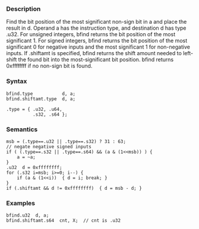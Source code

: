 ### Description

Find the bit position of the most significant non-sign bit in a and place the result in
d. Operand a has the instruction type, and destination d has type .u32. For unsigned
integers, bfind returns the bit position of the most significant 1. For signed integers,
bfind returns the bit position of the most significant 0 for negative inputs and the most
significant 1 for non-negative inputs.
If .shiftamt is specified, bfind returns the shift amount needed to left-shift the found bit
into the most-significant bit position.
bfind returns 0xffffffff if no non-sign bit is found.

### Syntax

```
bfind.type           d, a;
bfind.shiftamt.type  d, a;

.type = { .u32, .u64,
          .s32, .s64 };
```

### Semantics

```
msb = (.type==.u32 || .type==.s32) ? 31 : 63;
// negate negative signed inputs
if ( (.type==.s32 || .type==.s64) && (a & (1<<msb)) ) {
    a = ~a;
}
.u32  d = 0xffffffff;
for (.s32 i=msb; i>=0; i--) {
    if (a & (1<<i))  { d = i; break; }
}
if (.shiftamt && d != 0xffffffff)  { d = msb - d; }
```

### Examples

```
bfind.u32  d, a;
bfind.shiftamt.s64  cnt, X;  // cnt is .u32
```

